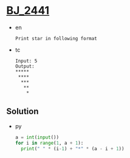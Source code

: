 # [BJ_2441](https://acmicpc.net/problem/2441)

* en

  ```en
  Print star in following format
  ```

* tc

  ```tc
  Input: 5
  Output:
  *****
   ****
    ***
     **
      *
  ```

## Solution

* py

  ```py
  a = int(input())
  for i in range(1, a + 1):
    print(" " * (i-1) + "*" * (a - i + 1))
  ```
